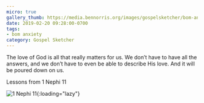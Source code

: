 ```yaml
---
micro: true
gallery_thumb: https://media.bennorris.org/images/gospelsketcher/bom-anxiety-study/1-nephi-11.jpg
date: 2019-02-20 09:28:00-0700
tags:
- bom anxiety
category: Gospel Sketcher
---
```


The love of God is all that really matters for us. We don’t have to have all the answers, and we don’t have to even be able to describe His love. And it will be poured down on us.

Lessons from 1 Nephi 11

![1 Nephi 11](https://media.bennorris.org/images/gospelsketcher/bom-anxiety-study/1-nephi-11.jpg){:loading="lazy"}